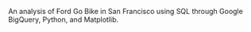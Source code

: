 An analysis of Ford Go Bike in San Francisco using SQL through Google BigQuery, Python, and Matplotlib.
